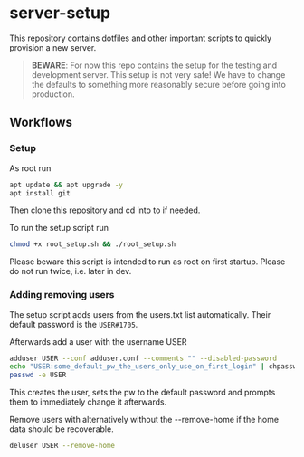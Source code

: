 # server-setup

This repository contains dotfiles and other important scripts to quickly provision a new server.

> __BEWARE__: For now this repo contains the setup for the testing and development server.
> This setup is not very safe! We have to change the defaults to something more reasonably
> secure before going into production.

## Workflows

### Setup

As root run

```bash
apt update && apt upgrade -y
apt install git
```

Then clone this repository and cd into to if needed.

To run the setup script run

```bash
chmod +x root_setup.sh && ./root_setup.sh
```

Please beware this script is intended to run as root on first startup. Please do not run twice, i.e. later in dev.

### Adding removing users

The setup script adds users from the users.txt list automatically.
Their default password is the `USER#1705`.

Afterwards add a user with the username USER

```bash
adduser USER --conf adduser.conf --comments "" --disabled-password
echo "USER:some_default_pw_the_users_only_use_on_first_login" | chpasswd
passwd -e USER
```

This creates the user, sets the pw to the default password and prompts them to immediately change it afterwards.

Remove users with alternatively without the --remove-home if the home data should be recoverable.

```bash
deluser USER --remove-home
```
